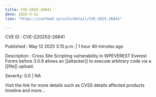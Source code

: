 ```yaml
---
title: CVE-2025-26841
date: 2025-5-12
lien: "https://cvefeed.io/vuln/detail/CVE-2025-26841"

---
```


CVE ID : CVE-[[2025]]-26841

Published :  May 12
2025
3:15 p.m. | 1 hour
40 minutes ago

Description : Cross Site Scripting vulnerability in WPEVEREST Everest Forms before 3.0.9 allows an [[attacker]] to execute arbitrary code via a [[file]] upload.

Severity: 0.0 | NA

Visit the link for more details
such as CVSS details
affected products
timeline
and more...
